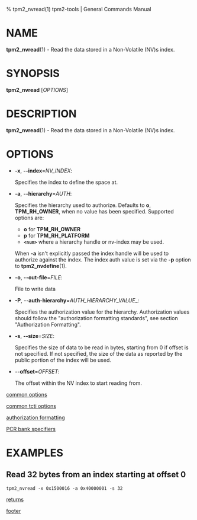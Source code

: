 % tpm2_nvread(1) tpm2-tools | General Commands Manual

# NAME

**tpm2_nvread**(1) - Read the data stored in a Non-Volatile (NV)s index.

# SYNOPSIS

**tpm2_nvread** [*OPTIONS*]

# DESCRIPTION

**tpm2_nvread**(1) - Read the data stored in a Non-Volatile (NV)s index.

# OPTIONS

  * **-x**, **\--index**=_NV\_INDEX_:

    Specifies the index to define the space at.

  * **-a**, **\--hierarchy**=_AUTH_:

    Specifies the hierarchy used to authorize. Defaults to **o**, **TPM_RH_OWNER**,
    when no value has been specified.
    Supported options are:
      * **o** for **TPM_RH_OWNER**
      * **p** for **TPM_RH_PLATFORM**
      * **`<num>`** where a hierarchy handle or nv-index may be used.

    When **-a** isn't explicitly passed the index handle will be used to
    authorize against the index. The index auth value is set via the
    **-p** option to **tpm2_nvdefine**(1).

  * **-o**, **\--out-file**=_FILE_:

    File to write data

  * **-P**, **\--auth-hierarchy**=_AUTH\_HIERARCHY\_VALUE__:

    Specifies the authorization value for the hierarchy. Authorization values
    should follow the "authorization formatting standards", see section
    "Authorization Formatting".

  * **-s**, **\--size**=_SIZE_:

    Specifies the size of data to be read in bytes, starting from 0 if
    offset is not specified. If not specified, the size of the data
    as reported by the public portion of the index will be used.

  * **\--offset**=_OFFSET_:

    The offset within the NV index to start reading from.

[common options](common/options.md)

[common tcti options](common/tcti.md)

[authorization formatting](common/authorizations.md)

[PCR bank specifiers](common/pcr.md)

# EXAMPLES

## Read 32 bytes from an index starting at offset 0
```
tpm2_nvread -x 0x1500016 -a 0x40000001 -s 32
```

[returns](common/returns.md)

[footer](common/footer.md)
